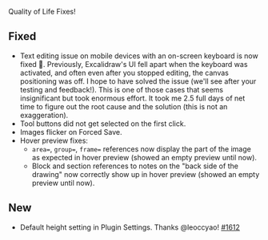 Quality of Life Fixes!

## Fixed
- Text editing issue on mobile devices with an on-screen keyboard is now fixed 🥳. Previously, Excalidraw's UI fell apart when the keyboard was activated, and often even after you stopped editing, the canvas positioning was off. I hope to have solved the issue (we'll see after your testing and feedback!). This is one of those cases that seems insignificant but took enormous effort. It took me 2.5 full days of net time to figure out the root cause and the solution (this is not an exaggeration).
- Tool buttons did not get selected on the first click.
- Images flicker on Forced Save.
- Hover preview fixes:
  - `area=`, `group=`, `frame=` references now display the part of the image as expected in hover preview (showed an empty preview until now).
  - Block and section references to notes on the "back side of the drawing" now correctly show up in hover preview (showed an empty preview until now).

## New
- Default height setting in Plugin Settings. Thanks @leoccyao! [#1612](https://github.com/zsviczian/obsidian-excalidraw-plugin/pull/1612)
